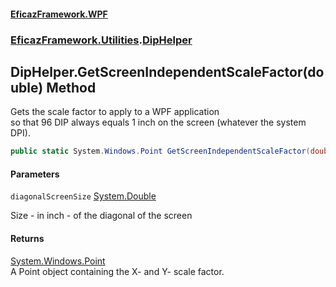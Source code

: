 #### [EficazFramework.WPF](EficazFrameworkWPF.md 'EficazFramework WPF')
### [EficazFramework.Utilities](EficazFrameworkWPF.md#EficazFramework.Utilities 'EficazFramework.Utilities').[DipHelper](EficazFramework.Utilities/DipHelper.md 'EficazFramework.Utilities.DipHelper')

## DipHelper.GetScreenIndependentScaleFactor(double) Method

Gets the scale factor to apply to a WPF application  
so that 96 DIP always equals 1 inch on the screen (whatever the system DPI).

```csharp
public static System.Windows.Point GetScreenIndependentScaleFactor(double diagonalScreenSize);
```
#### Parameters

<a name='EficazFramework.Utilities.DipHelper.GetScreenIndependentScaleFactor(double).diagonalScreenSize'></a>

`diagonalScreenSize` [System.Double](https://docs.microsoft.com/en-us/dotnet/api/System.Double 'System.Double')

Size - in inch - of the diagonal of the screen

#### Returns
[System.Windows.Point](https://docs.microsoft.com/en-us/dotnet/api/System.Windows.Point 'System.Windows.Point')  
A Point object containing the X- and Y- scale factor.